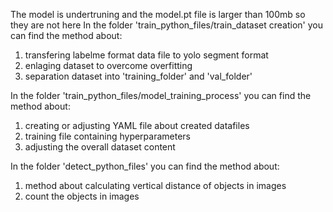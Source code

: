 The model is undertruning and the model.pt file is larger than 100mb so they are not here
In the folder 'train_python_files/train_dataset creation' you can find the method about: 
  1.  transfering labelme format data file to yolo segment format
  2.  enlaging dataset to overcome overfitting
  3.  separation dataset into 'training_folder' and 'val_folder'

In the folder 'train_python_files/model_training_process' you can find the method about:
  1.  creating or adjusting YAML file about created datafiles
  2.  training file containing hyperparameters
  3.  adjusting the overall dataset content

In the folder 'detect_python_files' you can find the method about:
  1. method about calculating vertical distance of objects in images
  2. count the objects in images
